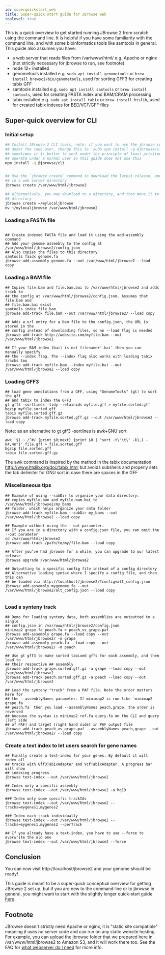 ```yaml
---
id: superquickstart_web
title: Super-quick start guide for JBrowse web
toplevel: true
---
```


This is a quick overview to get started running JBrowse 2 from scratch using
the command line. It is helpful if you have some familiarity with the command
line, and with some bioinformatics tools like samtools in general. This guide
also assumes you have:

- a web server that reads files from /var/www/html/ e.g. Apache or nginx (not
  strictly necessary for jbrowse to run, see footnote)
- node 12+ installed
- genometools installed e.g. `sudo apt install genometools` or `brew install brewsci/bio/genometools`, used for sorting GFF3 for creating tabix GFF
- samtools installed e.g. `sudo apt install samtools` or `brew install samtools`, used for creating FASTA index and BAM/CRAM processing
- tabix installed e.g. `sudo apt install tabix` or `brew install htslib`, used
  for created tabix indexes for BED/VCF/GFF files

## Super-quick overview for CLI

### Initial setup

```bash
## Install JBrowse 2 CLI tools, note: if you want to use the jbrowse command
## under the sudo user, change this to `sudo npm install -g @jbrowse/cli`, but
## sometimes it is better to work under the principle of least priviledge and
## operate under a normal user so this guide does not use this
npm install -g @jbrowse/cli


## Use the `jbrowse create` command to download the latest release, and put it
## in a web server directory
jbrowse create /var/www/html/jbrowse2

## Alternatively, you may download to a directory, and then move it to the web
## directory
jbrowse create ~/mylocaljbrowse
mv ~/mylocaljbrowse /var/www/html/jbrowse2

```

### Loading a FASTA file

```

## Create indexed FASTA file and load it using the add-assembly command
## Add your genome assembly to the config at /var/www/html/jbrowse2/config.json
## Also copies the files to this directory
samtools faidx genome.fa
jbrowse add-assembly genome.fa --out /var/www/html/jbrowse2 --load copy
```

### Loading a BAM file

```
## Copies file.bam and file.bam.bai to /var/www/html/jbrowse2 and adds track to
## the config at /var/www/html/jbrowse2/config.json. Assumes that file.bam and
## file.bam.bai exist
samtools index file.bam
jbrowse add-track file.bam --out /var/www/html/jbrowse2/ --load copy

## Adds a url entry for a bam file to the config.json, the URL is stored in the
## config instead of downloading files, so no --load flag is needed
jbrowse add-track http://website.com/myfile.bam --out /var/www/html/jbrowse2

## If your BAM index (bai) is not filename+'.bai' then you can manually specify
## the --index flag. The --index flag also works with loading tabix tracks too
jbrowse add-track myfile.bam --index myfile.bai --out /var/www/html/jbrowse2 --load copy
```

### Loading GFF3

```
## load gene annotations from a GFF, using "GenomeTools" (gt) to sort the gff
## and tabix to index the GFF3
gt gff3 -sortlines -tidy -retainids myfile.gff > myfile.sorted.gff
bgzip myfile.sorted.gff
tabix myfile.sorted.gff.gz
jbrowse add-track myfile.sorted.gff.gz --out /var/www/html/jbrowse2 --load copy
```

Note: as an alternative to gt gff3 -sortlines is awk+GNU sort

```sh-session
awk '$1 ~ /^#/ {print $0;next} {print $0 | "sort -t\"\t\" -k1,1 -k4,4n"}' file.gff > file.sorted.gff
bgzip file.sorted.gff
tabix file.sorted.gff.gz
```

The awk command is inspired by the method in the tabix documentation
http://www.htslib.org/doc/tabix.html but avoids subshells and properly sets the
tab delimiter for GNU sort in case there are spaces in the GFF

### Miscellaneous tips

```
## Example of using --subDir to organize your data directory:
## copies myfile.bam and myfile.bam.bai to /var/www/html/jbrowse2/my_bams
## folder, which helps organize your data folder
jbrowse add-track myfile.bam --subDir my_bams --out /var/www/html/jbrowse2 --load copy

## Example without using the --out parameter:
## If you are in a directory with a config.json file, you can omit the --out parameter
cd /var/www/html/jbrowse2
jbrowse add-track /path/to/my/file.bam --load copy

## After you've had jbrowse for a while, you can upgrade to our latest release
jbrowse upgrade /var/www/html/jbrowse2

## Outputting to a specific config file instead of a config directory
## Alternative loading syntax where I specify a config file, and then this can
## be loaded via http://localhost/jbrowse2/?config=alt_config.json
jbrowse add-assembly mygenome.fa --out /var/www/html/jbrowse2/alt_config.json --load copy


```

### Load a synteny track

```
## Demo for loading synteny data, both assemblies are outputted to a single
## config.json in /var/www/html/jbrowse2/config.json
minimap2 grape.fa peach.fa > peach_vs_grape.paf
jbrowse add-assembly grape.fa --load copy --out /var/www/html/jbrowse2/ -n grape
jbrowse add-assembly peach.fa --load copy --out /var/www/html/jbrowse2/ -n peach

## Use gt gff3 to make sorted tabixed gffs for each assembly, and then load to
## their respective ## assembly
jbrowse add-track grape.sorted.gff.gz -a grape --load copy --out /var/www/html/jbrowse2
jbrowse add-track peach.sorted.gff.gz -a peach --load copy --out /var/www/html/jbrowse2

## Load the synteny "track" from a PAF file. Note the order matters here for
## the --assemblyNames parameter. If minimap2 is run like `minimap2 grape.fa
## peach.fa` then you load --assemblyNames peach,grape. the order is reversed
## because the syntax is minimap2 ref.fa query.fa on the CLI and query (left side
## of PAF) and target (right hand side) in PAF output file
jbrowse add-track peach_vs_grape.paf --assemblyNames peach,grape --out /var/www/html/jbrowse2/ --load copy
```

### Create a text index to let users search for gene names

```
## Finally create a text-index for your genes. By default it will index all
## tracks with Gff3TabixAdapter and VcfTabixAdapter. A progress bar will show
## indexing progress
jbrowse text-index --out /var/www/html/jbrowse2

## Index only a specific assembly
jbrowse text-index --out /var/www/html/jbrowse2 -a hg19

### Index only some specific trackIds
jbrowse text-index --out /var/www/html/jbrowse2 --tracks=mygenes1,mygenes2

### Index each track individually
jbrowse text-index --out /var/www/html/jbrowse2 --tracks=mygenes1,mygenes2 --perTrack

## If you already have a text-index, you have to use --force to overwrite the old one
jbrowse text-index --out /var/www/html/jbrowse2 --force

```

## Conclusion

You can now visit http://localhost/jbrowse2 and your genome should be ready!

This guide is meant to be a super-quick conceptual overview for getting JBrowse
2 set up, but if you are new to the command line or to jbrowse in general, you
might want to start with the slightly longer quick-start guide
[here](../quickstart_cli).

## Footnote

JBrowse doesn't strictly need Apache or nginx, it is "static site
compatible" meaning it uses no server code and can run on any static
website hosting. For example, you can upload the jbrowse folder that we
prepared here in /var/www/html/jbrowse2 to Amazon S3, and it will work there
too. See the FAQ for [what webserver do I
need](../faq#what-web-server-do-i-need-to-run-jbrowse-2) for more info.
